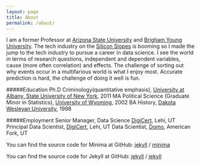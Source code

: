 ```yaml
---
layout: page
title: About
permalink: /about/
---
```


I am a former Professor at [Arizona State University](https://ccj.asu.edu) and [Brigham Young University](https://sociology.byu.edu).
The tech industry on the [Silicon Slopes](https://siliconslopes.com) is booming so I made the jump to the tech industry 
to pursue a career in data science. I see the world in terms of research questions, independent and dependent variables, 
cause (more often correlation) and effects. The challenge of sorting out why events occur in a multifarious world is 
what I enjoy most. Accurate prediction is hard, the challenge of doing it well is fun.


#####Education
Ph.D Criminology(quantitative emphasis), [University at Albany, State University of New York](https://www.albany.edu/scj/), 2011
MA Political Science (Graduate Minor in Statistics), [University of Wyoming](http://www.uwyo.edu/pols/), 2002
BA History, [Dakota Wesleyan University](https://www.dwu.edu/academics/majors-minors/history), 1998

#####Employment
Senior Manager, Data Science [DigiCert](www.digicert.com), Lehi, UT
Principal Data Scientist, [DigiCert](www.digicert.com), Lehi, UT
Data Scientist, [Domo](www.domo.com), American Fork, UT

You can find the source code for Minima at GitHub:
[jekyll][jekyll-organization] /
[minima](https://github.com/jekyll/minima)

You can find the source code for Jekyll at GitHub:
[jekyll][jekyll-organization] /
[jekyll](https://github.com/jekyll/jekyll)


[jekyll-organization]: https://github.com/jekyll
